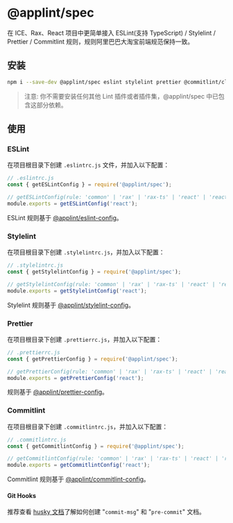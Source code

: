 # @applint/spec

在 ICE、Rax、React 项目中更简单接入 ESLint(支持 TypeScript) / Stylelint / Prettier / Commitlint 规则，规则阿里巴巴大淘宝前端规范保持一致。

## 安装

```bash
npm i --save-dev @applint/spec eslint stylelint prettier @commitlint/cli husky
```

> 注意: 你不需要安装任何其他 Lint 插件或者插件集，@applint/spec 中已包含这部分依赖。

## 使用

### ESLint

在项目根目录下创建 `.eslintrc.js` 文件，并加入以下配置：

```js
// .eslintrc.js
const { getESLintConfig } = require('@applint/spec');

// getESLintConfig(rule: 'common' | 'rax' | 'rax-ts' | 'react' | 'react-ts', customConfig?: Linter.Config);
module.exports = getESLintConfig('react');
```

ESLint 规则基于 [@applint/eslint-config](https://www.npmjs.com/package/@applint/eslint-config)。

### Stylelint

在项目根目录下创建 `.stylelintrc.js`，并加入以下配置：

```js
// .stylelintrc.js
const { getStylelintConfig } = require('@applint/spec');

// getStylelintConfig(rule: 'common' | 'rax' | 'rax-ts' | 'react' | 'react-ts',  customConfig?: StylelintConfig);
module.exports = getStylelintConfig('react');
```

Stylelint 规则基于 [@applint/stylelint-config](https://www.npmjs.com/package/@applint/stylelint-config)。

### Prettier

在项目根目录下创建 `.prettierrc.js`，并加入以下配置：

```js
// .prettierrc.js
const { getPrettierConfig } = require('@applint/spec');

// getPrettierConfig(rule: 'common' | 'rax' | 'rax-ts' | 'react' | 'react-ts', customConfig?: PrettierConfig);
module.exports = getPrettierConfig('react');
```

规则基于 [@applint/prettier-config](https://github.com/apptools-lab/AppLint/tree/main/packages/spec/src/prettier)。

### Commitlint

在项目根目录下创建 `.commitlintrc.js`，并加入以下配置：

```js
// .commitlintrc.js
const { getCommitlintConfig } = require('@applint/spec');

// getCommitlintConfig(rule: 'common' | 'rax' | 'rax-ts' | 'react' | 'react-ts', customConfig?: CommitlintUserConfig);
module.exports = getCommitlintConfig('react');
```

Commitlint 规则基于 [@applint/commitlint-config](https://github.com/apptools-lab/AppLint/tree/main/packages/commitlint-config)。

#### Git Hooks

推荐查看 [husky 文档](https://www.npmjs.com/package/husky)了解如何创建 "`commit-msg`" 和 "`pre-commit`" 文档。
